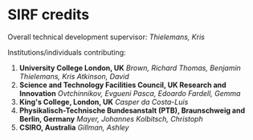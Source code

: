 # SIRF credits

Overall technical development supervisor: *Thielemans, Kris*

Institutions/individuals contributing:

1. **University College London, UK**
    *Brown, Richard*
    *Thomas, Benjamin*
    *Thielemans, Kris*
    *Atkinson, David*
2. **Science and Technology Facilities Council, UK Research and Innovation**
    *Ovtchinnikov, Evgueni*
    *Pasca, Edoardo*
    *Fardell, Gemma*
3. **King's College, London, UK**
    *Casper da Costa-Luis*
4. **Physikalisch-Technische Bundesanstalt (PTB), Braunschweig and Berlin, Germany**
    *Mayer, Johannes*
    *Kolbitsch, Christoph*
5. **CSIRO, Australia**
    *Gillman, Ashley*
